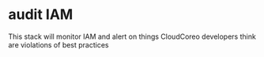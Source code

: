 audit IAM
============================
This stack will monitor IAM and alert on things CloudCoreo developers think are violations of best practices
